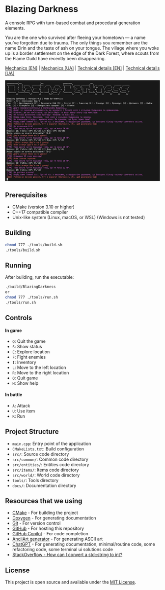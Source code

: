 # Blazing Darkness
A console RPG with turn-based combat and procedural generation elements.

You are the one who survived after fleeing your hometown — a name you’ve forgotten due to trauma. The only things you remember are the name Eirin and the taste of ash on your tongue. The village where you woke up is a border settlement on the edge of the Dark Forest, where scouts from the Flame Guild have recently been disappearing.


[Mechanics [EN]](./docs/mechanics_en.md) | [Mechanics [UA]](./docs/mechanics_ua.md) | [Technical details [EN]](./docs/documentation_en.md) | [Technical details [UA]](./docs/documentation_ua.md)

![Preview screenshot](./images/preview.png)

## Prerequisites

- CMake (version 3.10 or higher)
- C++17 compatible compiler
- Unix-like system (Linux, macOS, or WSL) (Windows is not tested)

## Building

```bash
chmod 777 ./tools/build.sh 
./tools/build.sh
```

## Running

After building, run the executable:

```bash
./build/BlazingDarkness
or
chmod 777 ./tools/run.sh 
./tools/run.sh
```

## Controls

#### In game
- `Q`: Quit the game
- `S`: Show status
- `E`: Explore location
- `F`: Fight enemies
- `I`: Inventory
- `L`: Move to the left location
- `R`: Move to the right location
- `Q`: Quit game
- `H`: Show help

#### In battle

- `A`: Attack
- `U`: Use item
- `R`: Run

## Project Structure

- `main.cpp`: Entry point of the application
- `CMakeLists.txt`: Build configuration
- `src/`: Source code directory
- `src/common/`: Common code directory
- `src/entities/`: Entities code directory
- `src/items/`: Items code directory
- `src/world/`: World code directory
- `tools/`: Tools directory
- `docs/`: Documentation directory

## Resources that we using

- [CMake](https://cmake.org/) - For building the project
- [Doxygen](https://www.doxygen.nl/) - For generating documentation
- [Git](https://git-scm.com/) - For version control
- [GitHub](https://github.com/) - For hosting this repository
- [GitHub Copilot](https://github.com/features/copilot) - For code completion
- [AnciiArt generator](https://patorjk.com/software/taag/#p=display&f=Graffiti) - For generating ASCII art
- [ChatGPT](https://chat.openai.com/) - For generating documentation, minimal/routine code, some refactoring code, some terminal ui solutions code
- [StackOverflow - How can I convert a std::string to int?](https://stackoverflow.com/questions/7663709/how-can-i-convert-a-stdstring-to-int)

## License

This project is open source and available under the [MIT License](LICENSE).
